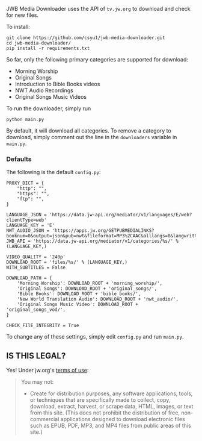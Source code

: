 JWB Media Downloader uses the API of `tv.jw.org` to download and check for new files.

To install:

```
git clone https://github.com/csyu1/jwb-media-downloader.git
cd jwb-media-downloader/
pip install -r requirements.txt
```

So far, only the following primary categories are supported for download:
* Morning Worship
* Original Songs
* Introduction to Bible Books videos
* NWT Audio Recordings
* Original Songs Music Videos

To run the downloader, simply run
```
python main.py
```

By default, it will download all categories. To remove a category to download, simply comment out the line
in the `downloaders` variable in `main.py`.


### Defaults
The following is the default `config.py`:
```
PROXY_DICT = {
    "http": "",
    "https": "",
    "ftp": "",
}

LANGUAGE_JSON = 'https://data.jw-api.org/mediator/v1/languages/E/web?clientType=web'
LANGUAGE_KEY = 'E'
NWT_AUDIO_JSON = 'https://apps.jw.org/GETPUBMEDIALINKS?booknum=0&output=json&pub=nwt&fileformat=MP3%2CAAC&alllangs=0&langwritten=E&txtCMSLang=E'
JWB_API = 'https://data.jw-api.org/mediator/v1/categories/%s/' % (LANGUAGE_KEY,)

VIDEO_QUALITY = '240p'
DOWNLOAD_ROOT = 'files/%s/' % (LANGUAGE_KEY,)
WITH_SUBTITLES = False

DOWNLOAD_PATH = {
    'Morning Worship': DOWNLOAD_ROOT + 'morning_worship/',
    'Original Songs': DOWNLOAD_ROOT + 'original_songs/',
    'Bible Books': DOWNLOAD_ROOT + 'bible_books/',
    'New World Translation Audio': DOWNLOAD_ROOT + 'nwt_audio/',
    'Original Songs Music Video': DOWNLOAD_ROOT + 'original_songs_vod/',
}

CHECK_FIlE_INTEGRITY = True
```

To change any of these settings, simply edit `config.py` and run `main.py`.

## IS THIS LEGAL?
Yes! Under jw.org's [terms of use](https://www.jw.org/en/terms-of-use/#link2):
> You may not:
> * Create for distribution purposes, any software applications, tools, or techniques
> that are specifically made to collect, copy, download, extract, harvest, or scrape
> data, HTML, images, or text from this site. (This does not prohibit the distribution
> of free, non-commercial applications designed to download electronic files such as
> EPUB, PDF, MP3, and MP4 files from public areas of this site.)
